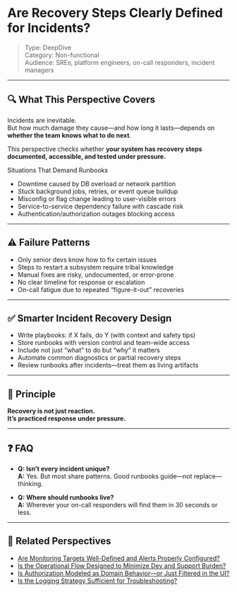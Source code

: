 # Are Recovery Steps Clearly Defined for Incidents?

> Type: DeepDive  
> Category: Non-functional  
> Audience: SREs, platform engineers, on-call responders, incident managers

---

## 🔍 What This Perspective Covers

Incidents are inevitable.  
But how much damage they cause—and how long it lasts—depends on **whether the team knows what to do next**.

This perspective checks whether **your system has recovery steps documented, accessible, and tested under pressure.**

Situations That Demand Runbooks

- Downtime caused by DB overload or network partition  
- Stuck background jobs, retries, or event queue buildup  
- Misconfig or flag change leading to user-visible errors  
- Service-to-service dependency failure with cascade risk  
- Authentication/authorization outages blocking access

---

## ⚠️ Failure Patterns

- Only senior devs know how to fix certain issues  
- Steps to restart a subsystem require tribal knowledge  
- Manual fixes are risky, undocumented, or error-prone  
- No clear timeline for response or escalation  
- On-call fatigue due to repeated “figure-it-out” recoveries

---

## ✅ Smarter Incident Recovery Design

- Write playbooks: if X fails, do Y (with context and safety tips)  
- Store runbooks with version control and team-wide access  
- Include not just “what” to do but “why” it matters  
- Automate common diagnostics or partial recovery steps  
- Review runbooks after incidents—treat them as living artifacts

---

## 🧠 Principle

**Recovery is not just reaction.  
It’s practiced response under pressure.**

---

## ❓ FAQ

- **Q: Isn’t every incident unique?**  
  **A:** Yes. But most share patterns. Good runbooks guide—not replace—thinking.

- **Q: Where should runbooks live?**  
  **A:** Wherever your on-call responders will find them in 30 seconds or less.

---

## 🔗 Related Perspectives

- [Are Monitoring Targets Well-Defined and Alerts Properly Configured?](observability-alerting.md)
- [Is the Operational Flow Designed to Minimize Dev and Support Burden?](operational-burden.md)
- [Is Authorization Modeled as Domain Behavior—or Just Filtered in the UI?](../domain/domain-permissions.md)
- [Is the Logging Strategy Sufficient for Troubleshooting?](logging-for-troubleshooting.md)
